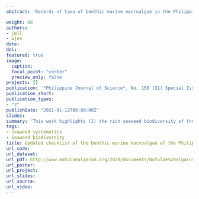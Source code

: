 ```yaml
---
abstract: 'Records of taxa of benthic marine macroalgae in the Philippines continue to increase as molecular-based biodiversity and systematics research involving seaweed specimens collected from various localities in the country continue to grow. Several molecular systematics studies on seaweeds within the last decade also resulted in taxonomic, nomenclatural, and classification changes, consequently affecting our knowledge and understanding of the biodiversity of the Philippine seaweed flora. Moreover, global efforts to make biodiversity resources that are deposited in various herbaria openly available through online databases provide a good opportunity to reassess our current foundational biodiversity knowledge on these ecologically and economically important marine resources. Herein, we provide an updated checklist of Philippine seaweeds by integrating results of recent biodiversity and systematics studies and by perusing open-access records of seaweeds collected  from  the  Philippines  that  are  deposited  in  foreign  herbaria  and/or  found  in  online  databases. We report a total of 1,065 seaweed taxa in the Philippines; this is composed primarily of  600  red  seaweed  taxa  (Florideophyceae  and  Bangiophyceae,  Rhodophyta),  followed  by  272  green seaweed taxa (Ulvophyceae, Chlorophyta), and by 193 brown seaweed taxa (Phaeophyceae, Ochrophyta). We added a total of 104 new records (including recently described species) to the latest checklist on Philippine seaweeds in 2013, more than half of which were derived from records of the collections deposited in foreign herbaria. The latter highlights the need to make herbarium collection records accessible and underscores the important role of herbaria (and museums in general) in documenting and preserving biodiversity resources of biodiversity hotspot areas such as the Philippines. We also reiterate here the call to increase support in building local expertise and funding on marine (seaweed) biodiversity and systematics research as these are crucial not only in documenting and conserving our marine biodiversity resources but also in developing them for their socio-economic values.'

weight: 88
authors:
- jmll
- wjes
date: 
doi: 
featured: true
image:
  caption:
  focal_point: "center"
  preview_only: false
projects: []
publication: '*Philippine Journal of Science*, No. 150 (S1) Special Issue on Biodiversity'
publication_short: 
publication_types:
- "2"
publishDate: "2021-01-12T00:00:00Z"
slides: 
summary: 'This work highlights (1) the rich seaweed biodiversity of the Philippines; (2) the need for re-evaluation of several previously reported seaweed taxa within the country; and, (3) the importance of natural history collections (i.e., herbaria) in safeguarding biodiversity information.'
tags:
- Seaweed systematics
- Seaweed biodiversity
title: Updated checklist of the benthic marine macroalgae of the Philippines 
url_code:
url_dataset: 
url_pdf: http://www.notulaealgarum.org/2020/documents/Notulae%20algarum%20No.%20140.pdf
url_poster:
url_project: 
url_slides: 
url_source: 
url_video: 
---
```





